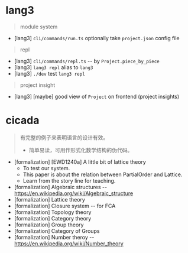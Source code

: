 # lang3

> module system

- [lang3] `cli/commands/run.ts` optionally take `project.json` config file

> repl

- [lang3] `cli/commands/repl.ts` -- by `Project.piece_by_piece`
- [lang3] `lang3 repl` alias to `lang3`
- [lang3] `./dev` test `lang3 repl`

> project insight

- [lang3] [maybe] good view of `Project` on frontend (project insights)

# cicada

> 有完整的例子来表明语言的设计有效。
> - 简单易读，可用作形式化数学结构的伪代码。

- [formalization] [EWD1240a] A little bit of lattice theory
  - To test our system.
  - This paper is about the relation between PartialOrder and Lattice.
  - Learn from the story line for teaching.
- [formalization] Algebraic structures -- https://en.wikipedia.org/wiki/Algebraic_structure
- [formalization] Lattice theory
- [formalization] Closure system -- for FCA
- [formalization] Topology theory
- [formalization] Category theory
- [formalization] Group theory
- [formalization] Category of Groups
- [formalization] Number theroy -- https://en.wikipedia.org/wiki/Number_theory
